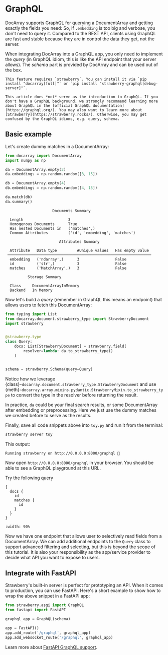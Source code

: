 # GraphQL


DocArray supports GraphQL for querying a DocumentArray and getting exactly the fields you need: So, if `.embedding` is too big and verbose, you don't need to query it. Compared to the REST API, clients using GraphQL are fast and stable because they are in control the data they get, not the server. 

When integrating DocArray into a GraphQL app, you only need to implement the *query* (in GraphQL idiom, this is like the API endpoint that your server allows). The *schema* part is provided by DocArray and can be used out of the box.


````{tip}
This feature requires `strawberry`. You can install it via `pip install "docarray[full]"` or `pip install "strawberry-graphql[debug-server]"`. 
````

```{seealso}
This article does *not* serve as the introduction to GraphQL. If you don't have a GraphQL background, we strongly recommend learning more about GraphQL in the [official GraphQL documentation](https://graphql.org/). You may also want to learn more about [Strawberry](https://strawberry.rocks/). Otherwise, you may get confused by the GraphQL idioms, e.g. query, schema.
```

## Basic example

Let's create dummy matches in a DocumentArray:

```python
from docarray import DocumentArray
import numpy as np

da = DocumentArray.empty(3)
da.embeddings = np.random.random([3, 15])

db = DocumentArray.empty(4)
db.embeddings = np.random.random([4, 15])

da.match(db)
da.summary()
```

```text
                     Documents Summary                      
                                                            
  Length                    3                               
  Homogenous Documents      True                            
  Has nested Documents in   ('matches',)                    
  Common Attributes         ('id', 'embedding', 'matches')  
                                                            
                        Attributes Summary                        
                                                                  
  Attribute   Data type         #Unique values   Has empty value  
 ──────────────────────────────────────────────────────────────── 
  embedding   ('ndarray',)      3                False            
  id          ('str',)          3                False            
  matches     ('MatchArray',)   3                False            
                                                                  
          Storage Summary          
                                   
  Class     DocumentArrayInMemory  
  Backend   In Memory              
```


Now let's build a *query* (remember in GraphQL this means an endpoint) that allows users to fetch this DocumentArray:

```python
from typing import List
from docarray.document.strawberry_type import StrawberryDocument
import strawberry


@strawberry.type
class Query:
    docs: List[StrawberryDocument] = strawberry.field(
        resolver=lambda: da.to_strawberry_type()
    )


schema = strawberry.Schema(query=Query)
``` 

Notice how we leverage {class}`~docarray.document.strawberry_type.StrawberryDocument` and use {meth}`~docarray.array.mixins.pydantic.StrawberryMixin.to_strawberry_type` to convert the type in the resolver before returning the result.

In practice, `da` could be your final search results, or some DocumentArray after embedding or preprocessing. Here we just use the dummy matches we created before to serve as the results.

Finally, save all code snippets above into `toy.py` and run it from the terminal:

```bash
strawberry server toy
```

This output:
```text
Running strawberry on http://0.0.0.0:8000/graphql 🍓
```


Now open `http://0.0.0.0:8000/graphql` in your browser. You should be able to see a GraphQL playground at this URL.

Try the following query
```gql
{
  docs {
    id
    matches {
      id
    }
  }
}
```

```{figure} gql-ui.png
:width: 90%
```

Now we have one endpoint that allows user to selectively read fields from a DocumentArray. We can add additional endpoints to the `Query` class to support advanced filtering and selecting, but this is beyond the scope of this tutorial. It is also your responsibility as the app/service provider to decide what API you want to expose to users. 

## Integrate with FastAPI

Strawberry's built-in server is perfect for prototyping an API. When it comes to production, you can use FastAPI. Here's a short example to show how to wrap the above snippet in a FastAPI app:

```python
from strawberry.asgi import GraphQL
from fastapi import FastAPI

graphql_app = GraphQL(schema)

app = FastAPI()
app.add_route('/graphql', graphql_app)
app.add_websocket_route('/graphql', graphql_app)
```

Learn more about [FastAPI GraphQL support](https://fastapi.tiangolo.com/advanced/graphql/).
